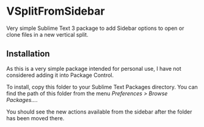 # VSplitFromSidebar

Very simple Sublime Text 3 package to add Sidebar options to open or clone files in a new vertical split.

## Installation

As this is a very simple package intended for personal use, I have not considered adding it into Package Control.

To install, copy this folder to your Sublime Text Packages directory. You can find the path of this folder from the menu *Preferences > Browse Packages...*.

You should see the new actions available from the sidebar after the folder has been moved there.